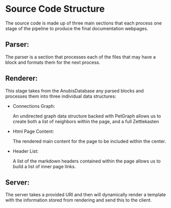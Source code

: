 
# Source Code Structure

The source code is made up of three main sections that each process one stage of the pipeline to produce the final documentation webpages.

## Parser:

The parser is a section that processes each of the files that may have a block and formats them for the next process.

## Renderer:

This stage takes from the AnubisDatabase any parsed blocks and processes them into three individual data structures:

- Connections Graph:

  An undirected graph data structure backed with PetGraph allows us to create both a list of neighbors within the page, and a full Zettlekasten

- Html Page Content:

  The rendered main content for the page to be included within the center.

- Header List:

  A list of the markdown headers contained within the page allows us to build a list of inner page links.

## Server:

The server takes a provided URI and then will dynamically render a template with the information stored from rendering and send this to the client.
